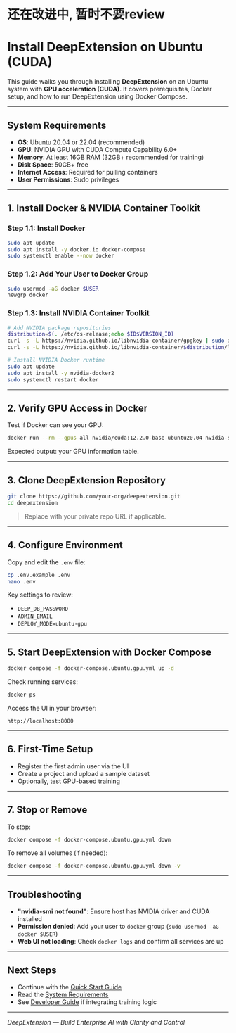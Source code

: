 
# 还在改进中, 暂时不要review

# Install DeepExtension on Ubuntu (CUDA)

This guide walks you through installing **DeepExtension** on an Ubuntu system with **GPU acceleration (CUDA)**. It covers prerequisites, Docker setup, and how to run DeepExtension using Docker Compose.

---

## System Requirements

- **OS**: Ubuntu 20.04 or 22.04 (recommended)
- **GPU**: NVIDIA GPU with CUDA Compute Capability 6.0+
- **Memory**: At least 16GB RAM (32GB+ recommended for training)
- **Disk Space**: 50GB+ free
- **Internet Access**: Required for pulling containers
- **User Permissions**: Sudo privileges

---

## 1. Install Docker & NVIDIA Container Toolkit

### Step 1.1: Install Docker

```bash
sudo apt update
sudo apt install -y docker.io docker-compose
sudo systemctl enable --now docker
```

### Step 1.2: Add Your User to Docker Group

```bash
sudo usermod -aG docker $USER
newgrp docker
```

### Step 1.3: Install NVIDIA Container Toolkit

```bash
# Add NVIDIA package repositories
distribution=$(. /etc/os-release;echo $ID$VERSION_ID)
curl -s -L https://nvidia.github.io/libnvidia-container/gpgkey | sudo apt-key add -
curl -s -L https://nvidia.github.io/libnvidia-container/$distribution/libnvidia-container.list | sudo tee /etc/apt/sources.list.d/nvidia-container-toolkit.list

# Install NVIDIA Docker runtime
sudo apt update
sudo apt install -y nvidia-docker2
sudo systemctl restart docker
```

---

## 2. Verify GPU Access in Docker

Test if Docker can see your GPU:

```bash
docker run --rm --gpus all nvidia/cuda:12.2.0-base-ubuntu20.04 nvidia-smi
```

Expected output: your GPU information table.

---

## 3. Clone DeepExtension Repository

```bash
git clone https://github.com/your-org/deepextension.git
cd deepextension
```

> Replace with your private repo URL if applicable.

---

## 4. Configure Environment

Copy and edit the `.env` file:

```bash
cp .env.example .env
nano .env
```

Key settings to review:
- `DEEP_DB_PASSWORD`
- `ADMIN_EMAIL`
- `DEPLOY_MODE=ubuntu-gpu`

---

## 5. Start DeepExtension with Docker Compose

```bash
docker compose -f docker-compose.ubuntu.gpu.yml up -d
```

Check running services:

```bash
docker ps
```

Access the UI in your browser:

```
http://localhost:8080
```

---

## 6. First-Time Setup

- Register the first admin user via the UI
- Create a project and upload a sample dataset
- Optionally, test GPU-based training

---

## 7. Stop or Remove

To stop:

```bash
docker compose -f docker-compose.ubuntu.gpu.yml down
```

To remove all volumes (if needed):

```bash
docker compose -f docker-compose.ubuntu.gpu.yml down -v
```

---

## Troubleshooting

- **"nvidia-smi not found"**: Ensure host has NVIDIA driver and CUDA installed
- **Permission denied**: Add your user to `docker` group (`sudo usermod -aG docker $USER`)
- **Web UI not loading**: Check `docker logs` and confirm all services are up

---

## Next Steps

- Continue with the [Quick Start Guide](quick-start.md)
- Read the [System Requirements](system-reqs.md)
- See [Developer Guide](../developer/api-overview.md) if integrating training logic

---

*DeepExtension — Build Enterprise AI with Clarity and Control*
